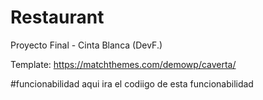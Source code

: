 # Restaurant

Proyecto Final - Cinta Blanca (DevF.)

Template: https://matchthemes.com/demowp/caverta/

#funcionabilidad
aqui ira el codiigo de esta funcionabilidad

